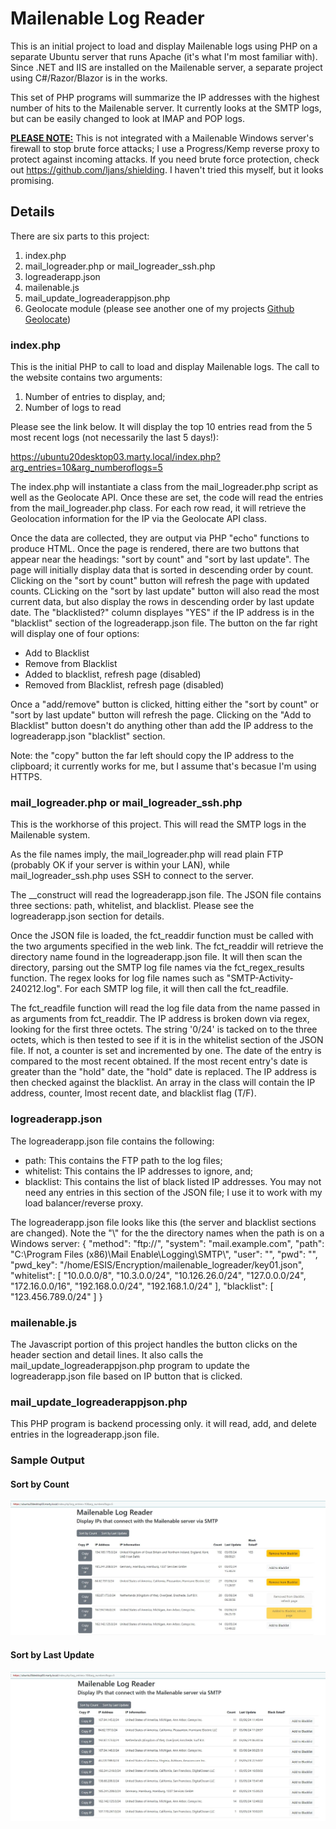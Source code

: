 # Mailenable Log Reader

This is an initial project to load and display Mailenable logs using PHP on a separate Ubuntu server that runs Apache (it's what I'm most familiar with). Since .NET and IIS are installed on the Mailenable server, a separate project using C#/Razor/Blazor is in the works. 

This set of PHP programs will summarize the IP addresses with the highest number of hits to the Mailenable server. It currently looks at the SMTP logs, but can be easily changed to look at IMAP and POP logs.

<b><u>PLEASE NOTE:</u></b> This is not integrated with a Mailenable Windows server's firewall to stop brute force attacks; I use a Progress/Kemp reverse proxy to protect against incoming attacks. If you need brute force protection, check out https://github.com/ljans/shielding. I haven't tried this myself, but it looks promising.

## Details
There are six parts to this project:
1. index.php
2. mail_logreader.php or mail_logreader_ssh.php
3. logreaderapp.json
4. mailenable.js
5. mail_update_logreaderappjson.php
6. Geolocate module (please see another one of my projects [Github Geolocate](https://github.com/mosterho/GeoLocate))

### index.php
This is the initial PHP to call to load and display Mailenable logs. The call to the website contains two arguments:
1. Number of entries to display, and;
2. Number of logs to read

Please see the link below. It will display the top 10 entries read from the 5 most recent logs (not necessarily the last 5 days!):

https://ubuntu20desktop03.marty.local/index.php?arg_entries=10&arg_numberoflogs=5

The index.php will instantiate a class from the mail_logreader.php script as well as the Geolocate API. Once these are set, the code will read the entries from the mail_logreader.php class. For each row read, it will retrieve the Geolocation information for the IP via the Geolocate API class. 

Once the data are collected, they are output via PHP "echo" functions to produce HTML. Once the page is rendered, there are two buttons that appear near the headings: "sort by count" and "sort by last update". The page will initially display data that is sorted in descending order by count. Clicking on the "sort by count" button will refresh the page with updated counts. CLicking on the "sort by last update" button will also read the most current data, but also display the rows in descending order by last update date. The "blacklisted?" column displayes "YES" if the IP address is in the "blacklist" section of the logreaderapp.json file. The button on the far right will display one of four options:
* Add to Blacklist
* Remove from Blacklist
* Added to blacklist, refresh page (disabled)
* Removed from Blacklist, refresh page (disabled)

Once a "add/remove" button is clicked, hitting either the "sort by count" or "sort by last update" button will refresh the page. Clicking on the "Add to Blacklist" button doesn't do anything other than add the IP address to the logreaderapp.json "blacklist" section.

Note: the "copy" button the far left should copy the IP address to the clipboard; it currently works for me, but I assume that's becasue I'm using HTTPS.

### mail_logreader.php or mail_logreader_ssh.php
This is the workhorse of this project. This will read the SMTP logs in the Mailenable system.

As the file names imply, the mail_logreader.php will read plain FTP (probably OK if your server is within your LAN), while mail_logreader_ssh.php uses SSH to connect to the server.

The __construct will read the logreaderapp.json file. The JSON file contains three sections: path, whitelist, and blacklist. Please see the logreaderapp.json section for details.

Once the JSON file is loaded, the fct_readdir function must be called with the two arguments specified in the web link. The fct_readdir will retrieve the directory name found in the logreaderapp.json file. It will then scan the directory, parsing out the SMTP log file names via the fct_regex_results function. The regex looks for log file names such as "SMTP-Activity-240212.log". For each SMTP log file, it will then call the fct_readfile.

The fct_readfile function will read the log file data from the name passed in as arguments from fct_readdir. The IP address is broken down via regex, looking for the first three octets. The string '0/24' is tacked on to the three octets, which is then tested to see if it is in the whitelist section of the JSON file. If not, a counter is set and incremented by one. The date of the entry is compared to the most recent obtained. If the most recent entry's date is greater than the "hold" date, the "hold" date is replaced. The IP address is then checked against the blacklist. An array in the class will contain the IP address, counter, lmost recent date, and blacklist flag (T/F).

### logreaderapp.json
The logreaderapp.json file contains the following:
- path: This contains the FTP path to the log files;
- whitelist: This contains the IP addresses to ignore, and;
- blacklist: This contains the list of black listed IP addresses. You may not need any entries in this section of the JSON file; I use it to work with my load balancer/reverse proxy.

The logreaderapp.json file looks like this (the server and blacklist sections are changed). Note the "\\" for the the directory names when the path is on a Windows server:
{
    "method": "ftp://",
    "system": "mail.example.com",
    "path": "C:\\Program Files (x86)\\Mail Enable\\Logging\\SMTP\\",
    "user": "",
    "pwd": "",
    "pwd_key": "/home/ESIS/Encryption/mailenable_logreader/key01.json",
    "whitelist": [
        "10.0.0.0/8",
        "10.3.0.0/24",
        "10.126.26.0/24",
        "127.0.0.0/24",
        "172.16.0.0/16",
        "192.168.0.0/24",
        "192.168.1.0/24"
    ],
    "blacklist": [
        "123.456.789.0/24"
    ]
}


### mailenable.js
The Javascript portion of this project handles the button clicks on the header section and detail lines. It also calls the mail_update_logreaderappjson.php program to update the logreaderapp.json file based on IP button that is clicked.

### mail_update_logreaderappjson.php
This PHP program is backend processing only. it will read, add, and delete entries in the logreaderapp.json file.

### Sample Output
#### Sort by Count
![Sample Output Sort by Count](Sample_webpage_4.JPG)

#### Sort by Last Update
![Sample Output Sort by Last Update](Sample_webpage_5.JPG)